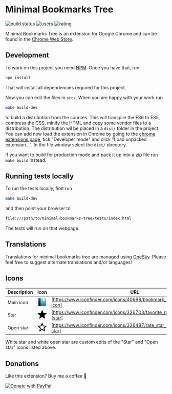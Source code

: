 # Minimal Bookmarks Tree 

![build status](https://img.shields.io/circleci/project/github/rpkamp/chrome-minimal-bookmarks-tree.svg) ![users](https://img.shields.io/chrome-web-store/users/mohenkbngkbmdlkiemonbgdfgdjacaeb.svg?label=users) ![rating](https://img.shields.io/chrome-web-store/stars/mohenkbngkbmdlkiemonbgdfgdjacaeb.svg)

Minimal Bookmarks Tree is an extension for Google Chrome and can be found in the [Chrome Web Store](https://chrome.google.com/webstore/detail/mohenkbngkbmdlkiemonbgdfgdjacaeb).

## Development

To work on this project you need [NPM][npm].
Once you have that, run

```bash
npm install
```

That will install all dependencies required for this project.

Now you can edit the files in `src/`. When you are happy with your work run

```bash
make build-dev
```

to build a distribution from the sources. This will transpile the ES6 to ES5, compress the CSS,
minify the HTML and copy some vendor files to a distribution. The distribution wil be placed
in a `dist/` folder in the project.
You can add now load the extension in Chrome by going to the [chrome extensions page][chrome-extensions],
tick "Developer mode" and click "Load unpacked extension...". In the file window select the `dist/` directory.

If you want to build for production mode and pack it up into a zip file run `make build` instead.

## Running tests locally
To run the tests locally, first run

```bash
make build-dev
```

and then point your browser to

```bash
file:///path/to/minimal-bookmarks-tree/tests/index.html
```

The tests will run on that webpage.

## Translations

Translations for minimal bookmarks tree are managed using [OneSky][oneskyapp]. Please feel free to suggest alternate translations and/or languages!

## Icons

| Description | Icon | URL |
| --- | --- | --- |
| Main icon | ![main icon](src/icons/bookmark32.png) | [https://www.iconfinder.com/icons/40698/bookmark_icon#size=128][main-icon] |
| Star | ![star icon](src/icons/black-star.png) | [https://www.iconfinder.com/icons/326703/favorite_rate_star_icon#size=128][star] |
| Open star | ![open star icon](src/icons/black-open-star.png) | [https://www.iconfinder.com/icons/326487/rate_star_icon#size=128][open-star] |

White star and white open star are custom edits of the "Star" and "Open star" icons listed above.

## Donations

Like this extension? Buy me a coffee 🙂

[![Donate with PayPal](https://www.paypalobjects.com/webstatic/mktg/logo/pp_cc_mark_37x23.jpg)][donate]

[NPM]: https://www.npmjs.com/
[chrome-extensions]: chrome://extensions/
[sauce-labs]: https://saucelabs.com/
[oneskyapp]: https://minimalbookmarkstree.oneskyapp.com/collaboration/project?id=60763
[main-icon]: https://www.iconfinder.com/icons/40698/bookmark_icon#size=128
[star]: https://www.iconfinder.com/icons/326703/favorite_rate_star_icon#size=128
[open-star]: https://www.iconfinder.com/icons/326487/rate_star_icon#size=128
[donate]: https://paypal.me/rpkamp
